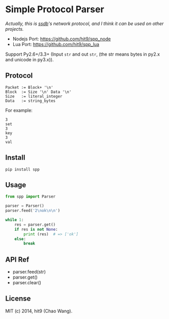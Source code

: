 Simple Protocol Parser
======================

*Actually, this is [ssdb](http://ssdb.io)'s network protocol, and I think it can
be used on other projects.*

- Nodejs Port: https://github.com/hit9/spp_node
- Lua Port: https://github.com/hit9/spp_lua


Support Py2.6+/3.3+ (Input `str` and out `str`, (the str means bytes in py2.x and unicode in py3.x)).

Protocol
--------

```
Packet := Block+ '\n'
Block  := Size '\n' Data '\n'
Size   := literal_integer
Data   := string_bytes
```

For example:

```
3
set
3
key
3
val

```

Install
--------

```
pip install spp
```

Usage
-----

```python
from spp import Parser

parser = Parser()
parser.feed('2\nok\n\n')

while 1:
    res = parser.get()
    if res is not None:
        print (res)  # => ['ok']
    else:
        break
```

API Ref
-------

- parser.feed(str)
- parser.get()
- parser.clear()

License
-------

MIT (c) 2014, hit9 (Chao Wang).
